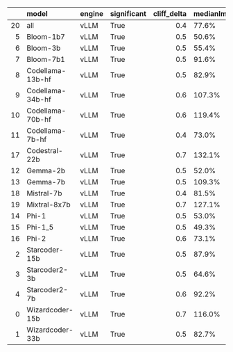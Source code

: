 |    | model            | engine   | significant   |   cliff_delta | medianImpr   | meanImpr   |
|---:|:-----------------|:---------|:--------------|--------------:|:-------------|:-----------|
| 20 | all              | vLLM     | True          |           0.4 | 77.6%        | 83.5%      |
|  5 | Bloom-1b7        | vLLM     | True          |           0.5 | 50.6%        | 57.5%      |
|  6 | Bloom-3b         | vLLM     | True          |           0.5 | 55.4%        | 66.7%      |
|  7 | Bloom-7b1        | vLLM     | True          |           0.5 | 91.6%        | 94.2%      |
|  8 | Codellama-13b-hf | vLLM     | True          |           0.5 | 82.9%        | 119.3%     |
|  9 | Codellama-34b-hf | vLLM     | True          |           0.6 | 107.3%       | 114.1%     |
| 10 | Codellama-70b-hf | vLLM     | True          |           0.6 | 119.4%       | 113.5%     |
| 11 | Codellama-7b-hf  | vLLM     | True          |           0.4 | 73.0%        | 69.8%      |
| 17 | Codestral-22b    | vLLM     | True          |           0.7 | 132.1%       | 136.4%     |
| 12 | Gemma-2b         | vLLM     | True          |           0.5 | 52.0%        | 58.9%      |
| 13 | Gemma-7b         | vLLM     | True          |           0.5 | 109.3%       | 109.2%     |
| 18 | Mistral-7b       | vLLM     | True          |           0.4 | 81.5%        | 84.0%      |
| 19 | Mixtral-8x7b     | vLLM     | True          |           0.7 | 127.1%       | 112.2%     |
| 14 | Phi-1            | vLLM     | True          |           0.5 | 53.0%        | 62.6%      |
| 15 | Phi-1_5          | vLLM     | True          |           0.5 | 49.3%        | 51.4%      |
| 16 | Phi-2            | vLLM     | True          |           0.6 | 73.1%        | 81.6%      |
|  2 | Starcoder-15b    | vLLM     | True          |           0.5 | 87.9%        | 90.1%      |
|  3 | Starcoder2-3b    | vLLM     | True          |           0.5 | 64.6%        | 63.6%      |
|  4 | Starcoder2-7b    | vLLM     | True          |           0.6 | 92.2%        | 81.3%      |
|  0 | Wizardcoder-15b  | vLLM     | True          |           0.7 | 116.0%       | 120.8%     |
|  1 | Wizardcoder-33b  | vLLM     | True          |           0.5 | 82.7%        | 57.4%      |